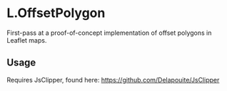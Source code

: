 # L.OffsetPolygon

First-pass at a proof-of-concept implementation of offset polygons in Leaflet maps.

## Usage
Requires JsClipper, found here: https://github.com/Delapouite/JsClipper